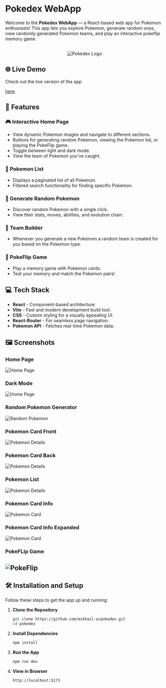 # Pokedex WebApp

Welcome to the **Pokedex WebApp** — a React-based web app for Pokemon
enthusiasts! This app lets you explore Pokemon, generate random ones, view
randomly generated Pokemon teams, and play an interactive pokeflip memory game.

<p align="center"style="margin-top: 30px;">
  <img src="./src/assets/images/pokemon/pokedex.png" alt="Pokedex Logo">
</p>

## 🌐 Live Demo

Check out the live version of the app

<!-- [here](https://mikhail-w.github.io/pokedex/?v=1). -->

[here](https://d18sty0dsu44el.cloudfront.net).

<!-- <a href="http://mwpokedex.s3-website-us-east-1.amazonaws.com" target="_blank" rel="noopener noreferrer">here</a>. -->

## 🚀 Features

### 🎮 Interactive Home Page

- View dynamic Pokemon images and navigate to different sections.
- Buttons for generating random Pokemon, viewing the Pokemon list, or playing
  the PokeFlip game.
- Toggle between light and dark mode.
- View the team of Pokemon you've caught.

### 📖 Pokemon List

- Displays a paginated list of all Pokemon.
- Filtered search functionality for finding specific Pokemon.

### 🔄 Generate Random Pokemon

- Discover random Pokemon with a single click.
- View their stats, moves, abilities, and evolution chain.

### 🧩 Team Builder

- Whenever you generate a new Pokemon a random team is created for you based on
  the Pokemon type.

### 🎲 PokeFlip Game

- Play a memory game with Pokemon cards.
- Test your memory and match the Pokemon pairs!

## 💻 Tech Stack

- **React** - Component-based architecture.
- **Vite** - Fast and modern development build tool.
- **CSS** - Custom styling for a visually appealing UI.
- **React-Router** - For seamless page navigation.
- **Pokemon API** - Fetches real-time Pokemon data.

## 🖼 Screenshots

### Home Page

![Home Page](./src/assets/images/screenshots/home.png)

### Dark Mode

![Home Page](./src/assets/images/screenshots/home-dark.png)

### Random Pokemon Generator

![Random Pokemon](./src/assets/images/screenshots/random.png)

### Pokemon Card Front

![Pokemon Details](./src/assets/images/screenshots/team.png)

### Pokemon Card Back

![Pokemon Details](./src/assets/images/screenshots/team-back.png)

### Pokemon List

![Pokemon Details](./src/assets/images/screenshots/list.png)

### Pokemon Card Info

![Pokemon Card](./src/assets/images/screenshots/card.png)

### Pokemon Card Info Expanded

![Pokemon Card](./src/assets/images/screenshots/card-extended.png)

### PokeFLip Game

## ![PokeFlip](./src/assets/images/screenshots/flip.png)

## 🛠 Installation and Setup

Follow these steps to get the app up and running:

1. **Clone the Repository**
   ```bash
   git clone https://github.com/mikhail-w/pokedex.git
   cd pokedex
   ```
2. **Install Dependencies**
   ```bash
   npm install
   ```
3. **Run the App**
   ```bash
   npm run dev
   ```
4. **View in Browser**
   ```bash
   http://localhost:5173
   ```
